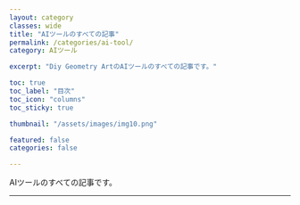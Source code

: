 ```yaml
---
layout: category
classes: wide
title: "AIツールのすべての記事"
permalink: /categories/ai-tool/
category: AIツール

excerpt: "Diy Geometry ArtのAIツールのすべての記事です。"

toc: true
toc_label: "目次"
toc_icon: "columns"
toc_sticky: true

thumbnail: "/assets/images/img10.png"

featured: false
categories: false

---
```


AIツールのすべての記事です。

---
